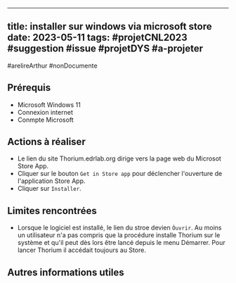 
---
title: installer sur windows via microsoft store
date: 2023-05-11
tags: #projetCNL2023 #suggestion #issue #projetDYS #a-projeter
---
  <!---- 
utiliser code pour les boutons:  ``
   -->
#arelireArthur
#nonDocumente 

## Prérequis
* Microsoft Windows 11
* Connexion internet
* Conmpte Microsoft

## Actions à réaliser
* Le lien du site Thorium.edrlab.org dirige vers la page web du Microsot Store App. 
* Cliquer sur le bouton `Get in Store app` pour déclencher l'ouverture de l'application Store App.
* Cliquer sur `Installer`.


## Limites rencontrées
*  Lorsque le logiciel est installé, le lien du stroe devien `Òuvrir`. Au moins un utilisateur n'a pas compris que la procédure installe Thorium sur le système et qu'il peut dès lors être lancé depuis le menu Démarrer. Pour lancer Thorium il accédait toujours au Store. 

## Autres informations utiles


